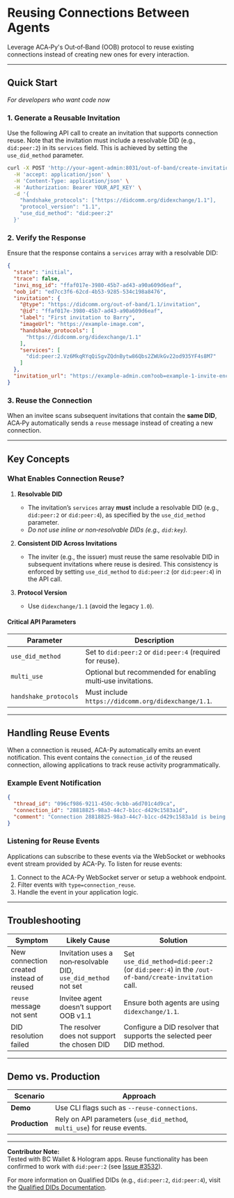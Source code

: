 # Reusing Connections Between Agents

Leverage ACA‑Py's Out‑of‑Band (OOB) protocol to reuse existing connections instead of creating new ones for every interaction.

---

## Quick Start

*For developers who want code now*

### 1. Generate a Reusable Invitation

Use the following API call to create an invitation that supports connection reuse. Note that the invitation must include a resolvable DID (e.g., `did:peer:2`) in its `services` field. This is achieved by setting the `use_did_method` parameter.

```bash
curl -X POST 'http://your-agent-admin:8031/out-of-band/create-invitation?auto_accept=true&multi_use=true' \
  -H 'accept: application/json' \
  -H 'Content-Type: application/json' \
  -H 'Authorization: Bearer YOUR_API_KEY' \
  -d '{
    "handshake_protocols": ["https://didcomm.org/didexchange/1.1"],
    "protocol_version": "1.1",
    "use_did_method": "did:peer:2"
  }'
```

### 2. Verify the Response

Ensure that the response contains a `services` array with a resolvable DID:

```json
{
  "state": "initial",
  "trace": false,
  "invi_msg_id": "ffaf017e-3980-45b7-ad43-a90a609d6eaf",
  "oob_id": "ed7cc3f6-62cd-4b53-9285-534c198a8476",
  "invitation": {
    "@type": "https://didcomm.org/out-of-band/1.1/invitation",
    "@id": "ffaf017e-3980-45b7-ad43-a90a609d6eaf",
    "label": "First invitation to Barry",
    "imageUrl": "https://example-image.com",
    "handshake_protocols": [
      "https://didcomm.org/didexchange/1.1"
    ],
    "services": [
      "did:peer:2.Vz6MkqRYqQiSgvZQdnBytw86Qbs2ZWUkGv22od935YF4s8M7"
    ]
  },
  "invitation_url": "https://example-admin.com?oob=example-1-invite-encoded-url"
}
```

### 3. Reuse the Connection

When an invitee scans subsequent invitations that contain the **same DID**, ACA‑Py automatically sends a `reuse` message instead of creating a new connection.

---

## Key Concepts

### What Enables Connection Reuse?

1. **Resolvable DID**  
   - The invitation’s `services` array **must** include a resolvable DID (e.g., `did:peer:2` or `did:peer:4`), as specified by the `use_did_method` parameter.
   - *Do not use inline or non‑resolvable DIDs (e.g., `did:key`).*

2. **Consistent DID Across Invitations**  
   - The inviter (e.g., the issuer) must reuse the same resolvable DID in subsequent invitations where reuse is desired. This consistency is enforced by setting `use_did_method` to `did:peer:2` (or `did:peer:4`) in the API call.

3. **Protocol Version**  
   - Use `didexchange/1.1` (avoid the legacy `1.0`).

#### Critical API Parameters

| Parameter            | Description                                                      |
|----------------------|------------------------------------------------------------------|
| `use_did_method`     | Set to `did:peer:2` or `did:peer:4` (required for reuse).         |
| `multi_use`          | Optional but recommended for enabling multi‑use invitations.     |
| `handshake_protocols`| Must include `https://didcomm.org/didexchange/1.1`.              |

---

## Handling Reuse Events

When a connection is reused, ACA-Py automatically emits an event notification. This event contains the `connection_id` of the reused connection, allowing applications to track reuse activity programmatically.

### Example Event Notification

```json
{
  "thread_id": "096cf986-9211-450c-9cbb-a6d701c4d9ca",
  "connection_id": "28818825-98a3-44c7-b1cc-d429c1583a1d",
  "comment": "Connection 28818825-98a3-44c7-b1cc-d429c1583a1d is being reused for invitation 6f6af313-3735-4ac1-b972-aafebd3731bc"
}
```

### Listening for Reuse Events

Applications can subscribe to these events via the WebSocket or webhooks event stream provided by ACA-Py. To listen for reuse events:

1. Connect to the ACA-Py WebSocket server or setup a webhook endpoint.
2. Filter events with `type=connection_reuse`.
3. Handle the event in your application logic.

---

## Troubleshooting

| **Symptom**                                | **Likely Cause**                           | **Solution**                                                                          |
|--------------------------------------------|--------------------------------------------|---------------------------------------------------------------------------------------|
| New connection created instead of reused   | Invitation uses a non‑resolvable DID, `use_did_method` not set        | Set `use_did_method=did:peer:2` (or `did:peer:4`) in the `/out-of-band/create-invitation` call. |
| `reuse` message not sent                    | Invitee agent doesn’t support OOB v1.1       | Ensure both agents are using `didexchange/1.1`.                                         |
| DID resolution failed                       | The resolver does not support the chosen DID | Configure a DID resolver that supports the selected peer DID method.                    |

---

## Demo vs. Production

| **Scenario** | **Approach**                                                                 |
|--------------|------------------------------------------------------------------------------|
| **Demo**     | Use CLI flags such as `--reuse-connections`.                                 |
| **Production**| Rely on API parameters (`use_did_method`, `multi_use`) for reuse events. |

---

**Contributor Note:**  
Tested with BC Wallet & Hologram apps. Reuse functionality has been confirmed to work with `did:peer:2` (see [Issue #3532](https://github.com/hyperledger/aries-cloudagent-python/issues/3532)).

For more information on Qualified DIDs (e.g., `did:peer:2`, `did:peer:4`), visit the [Qualified DIDs Documentation](https://aca-py.org/latest/features/QualifiedDIDs/).

